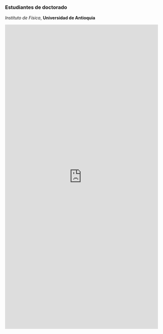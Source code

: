 ### Estudiantes de doctorado
_Instituto de Física_, __Universidad de Antioquia__

<!-- Markdown is fully compatible with html -->

<embed src="https://docs.google.com/a/udea.edu.co/spreadsheets/d/1t6D3HeDYXIZC2Q2_RDO9k2e4xBurHf401UcUQn09wIs/gviz/tq?tqx=out:html&tq=select+B,D,F,I,J+where+(G+contains+%27Activo%27)+order+by+D+desc&gid=2" style="width:100%; height: 1000px;">

